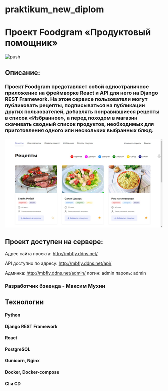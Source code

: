 # praktikum_new_diplom

# Проект Foodgram «Продуктовый помощник»
![push](https://github.com/mBIGfly/foodgram-project-react/actions/workflows/foodgram_worflow.yml/badge.svg?event=push)
## Описание:

### Проект Foodgram представляет собой одностраничное приложение на фреймворке React и API для него на Django REST Framework. На этом сервисе пользователи могут публиковать рецепты, подписываться на публикации других пользователей, добавлять понравившиеся рецепты в список «Избранное», а перед походом в магазин скачивать сводный список продуктов, необходимых для приготовления одного или нескольких выбранных блюд.

![Image](https://github.com/mBIGfly/foodgram-project-react/raw/master/backend/static/foodgram.jpg)

## Проект доступен на сервере:
Адрес сайта проекта: http://mbfly.ddns.net/

API доступно по адресу: http://mbfly.ddns.net/api/

Админка: http://mbfly.ddns.net/admin/
логин: admin
пароль: admin

### Разработчик бэкенда - Максим Мухин

## Технологии

#### Python
#### Django REST Framework
#### React
#### PostgreSQL
#### Gunicorn, Nginx
#### Docker, Docker-compose
#### CI и CD